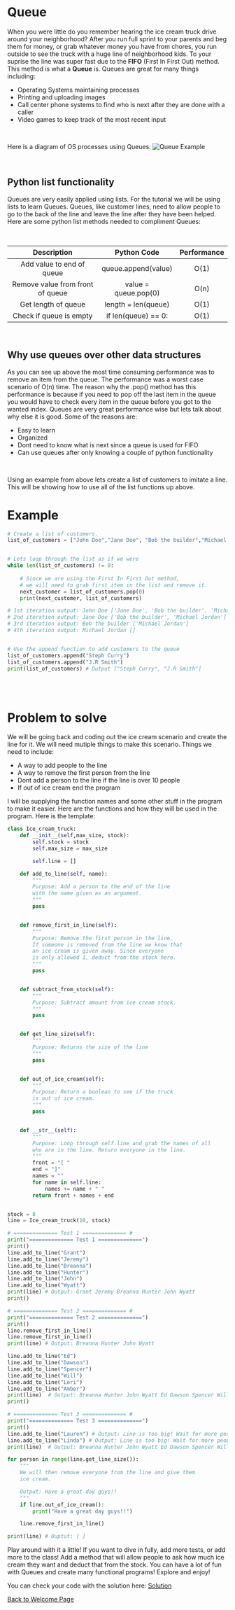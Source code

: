 # Queue
When you were little do you remember hearing the ice cream truck drive around your neighborhood? After you run full sprint to your parents and beg them for money, or grab whatever money you have from chores, you run outside to see the truck with a huge line of neighborhood kids. To your suprise the line was super fast due to the **FIFO** (First In First Out) method. This method is what a **Queue** is. Queues are great for many things including:

* Operating Systems maintaining processes
* Printing and uploading images
* Call center phone systems to find who is next after they are done with a caller
* Video games to keep track of the most recent input 

<br>

Here is a diagram of OS processes using Queues:
![Queue Example](Images/QueueProcessExample.png)

<br>

## Python list functionality
Queues are very easily applied using lists. For the tutorial we will be using lists to learn Queues. Queues, like customer lines, need to allow people to go to the back of the line and leave the line after they have been helped. Here are some python list methods needed to compliment Queues:

<br>

|       Description         |      Python Code      |     Performance     | 
|      :-----------:        |     :------------:    |     :-----------:   |
|Add value to end of queue  |  queue.append(value)  |         O(1)        |
|Remove value from front of queue| value = queue.pop(0)|      O(n)        |
|Get length of queue        |   length = len(queue) |         O(1)        |
|Check if queue is empty    | if len(queue) == 0:   |         O(1)        |

<br>

## Why use queues over other data structures
As you can see up above the most time consuming performance was to remove an item from the queue. The performance was a worst case scenario of O(n) time. The reason why the .pop() method has this performance is because if you need to pop off the last item in the queue you would have to check every item in the queue before you got to the wanted index. Queues are very great performance wise but lets talk about why else it is good. Some of the reasons are:

* Easy to learn
* Organized
* Dont need to know what is next since a queue is used for FIFO
* Can use queues after only knowing a couple of python functionality

<br>

Using an example from above lets create a list of customers to imitate a line. This will be showing how to use all of the list functions up above.

# Example

``` python
# Create a list of customers.
list_of_customers = ["John Doe","Jane Doe", "Bob the builder","Michael Jordan"]


# Lets loop through the list as if we were 
while len(list_of_customers) != 0:
    
    # Since we are using the First In First Out method,
    # we will need to grab first item in the list and remove it.
    next_customer = list_of_customers.pop(0)
    print(next_customer, list_of_customers) 

# 1st iteration output: John Doe ['Jane Doe', 'Bob the builder', 'Michael Jordan']
# 2nd iteration output: Jane Doe ['Bob the builder', 'Michael Jordan']
# 3rd iteration output: Bob the builder ['Michael Jordan']
# 4th iteration output: Michael Jordan []


# Use the append function to add customers to the queue
list_of_customers.append("Steph Curry")
list_of_customers.append("J.R Smith") 
print(list_of_customers) # Output ["Steph Curry", "J.R Smith"]
```
<br>
<br>

# Problem to solve
We will be going back and coding out the ice cream scenario and create the line for it. We will need mutiple things to make this scenario. Things we need to include:
* A way to add people to the line
* A way to remove the first person from the line
* Dont add a person to the line if the line is over 10 people
* If out of ice cream end the program

I will be supplying the function names and some other stuff in the program to make it easier. Here are the functions and how they will be used in the program. Here is the template:

``` python
class Ice_cream_truck:
    def __init__(self,max_size, stock):
        self.stock = stock
        self.max_size = max_size

        self.line = []

    def add_to_line(self, name):
        """
        Purpose: Add a person to the end of the line
        with the name given as an argument.
        """
        pass


    def remove_first_in_line(self):
        """
        Purpose: Remove the first person in the line.
        If someone is removed from the line we know that
        an ice cream is given away. Since everyone
        is only allowed 1, deduct from the stock here.
        """
        pass


    def subtract_from_stock(self):
        """
        Purpose: Subtract amount from ice cream stock.
        """
        pass


    def get_line_size(self):
        """
        Purpose: Returns the size of the line
        """
        pass


    def out_of_ice_cream(self):
        """
        Purpose: Return a boolean to see if the truck
        is out of ice cream.
        """
        pass


    def __str__(self):
        """
        Purpose: Loop through self.line and grab the names of all
        who are in the line. Return everyone in the line.
        """
        front = "[ "
        end = "]"
        names = ""
        for name in self.line:
            names += name + " "
        return front + names + end


stock = 8
line = Ice_cream_truck(10, stock)

# ============== Test 1 ============== #
print("============== Test 1 ==============")
print()
line.add_to_line("Grant") 
line.add_to_line("Jeremy")
line.add_to_line("Breanna")
line.add_to_line("Hunter")
line.add_to_line("John")
line.add_to_line("Wyatt")
print(line) # Output: Grant Jeremy Breanna Hunter John Wyatt
print()

# ============== Test 2 ============== #
print("============== Test 2 ==============")
print()
line.remove_first_in_line()
line.remove_first_in_line()
print(line) # Output: Breanna Hunter John Wyatt

line.add_to_line("Ed")
line.add_to_line("Dawson")
line.add_to_line("Spencer")
line.add_to_line("Will")
line.add_to_line("Lori")
line.add_to_line("Amber")
print(line)  # Output: Breanna Hunter John Wyatt Ed Dawson Spencer Will Lori Amber
print()

# ============== Test 3 ============== #
print("============== Test 3 ==============")
print()
line.add_to_line("Lauren") # Output: Line is too big! Wait for more people to leave.
line.add_to_line("Linda") # Output: Line is too big! Wait for more people to leave.
print(line)  # Output: Breanna Hunter John Wyatt Ed Dawson Spencer Will Lori Amber

for person in range(line.get_line_size()):
    """
    We will then remove everyone from the line and give them
    ice cream. 

    Output: Have a great day guys!!
    """
    if line.out_of_ice_cream():
        print("Have a great day guys!!")

    line.remove_first_in_line()

print(line) # Ouptut: [ ]
``` 
Play around with it a little! If you want to dive in fully, add more tests, or add more to the class! Add a method that will allow people to ask how much ice cream they want and deduct that from the stock. You can have a lot of fun with Queues and create many functional programs! Explore and enjoy!


You can check your code with the solution here: [Solution](Queue_solution.py)

[Back to Welcome Page](Welcome.md)
